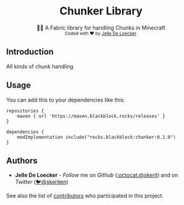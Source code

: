 <h1 align="center">
  <b>Chunker Library</b>
</h1>
<div align="center">
  👷🏼 A Fabric library for handling Chunks in Minecraft
</div>
<div align="center">
  <sub>
    Coded with ❤️ by <a href="#authors">Jelle De Loecker</a>.
  </sub>
</div>

## Introduction

All kinds of chunk handling

## Usage

You can add this to your dependencies like this:

```
repositories {
	maven { url 'https://maven.blackblock.rocks/releases' }
}

dependencies {
	modImplementation include("rocks.blackblock:chunker:0.1.0")
}
```

## Authors
- **Jelle De Loecker** -  *Follow* me on *Github* ([:octocat:@skerit](https://github.com/skerit)) and on  *Twitter* ([🐦@skeriten](http://twitter.com/intent/user?screen_name=skeriten))

See also the list of [contributors](https://github.com/skerit/chunker/contributors) who participated in this project.
